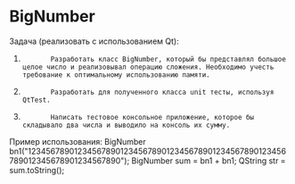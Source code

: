 # BigNumber

Задача (реализовать с использованием Qt):
1.            Разработать класс BigNumber, который бы представлял большое целое число и реализовывал операцию сложения. Необходимо учесть требование к оптимальному использованию памяти.
2.            Разработать для полученного класса unit тесты, используя QtTest.
3.            Написать тестовое консольное приложение, которое бы складывало два числа и выводило на консоль их сумму.
 
Пример использования:
BigNumber bn1("12345678901234567890123456789012345678901234567890123456789012345678901234567890");
BigNumber sum = bn1 + bn1;
QString str = sum.toString();
